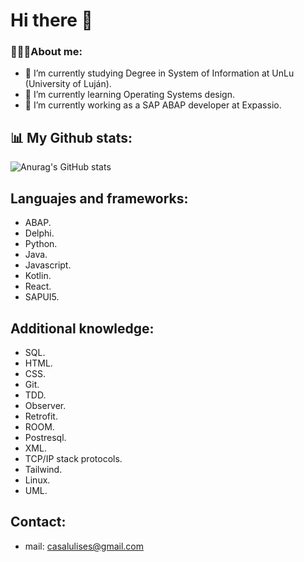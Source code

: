 # Hi there 👋

### 👨🏻‍💻About me:

- 📗 I’m currently studying Degree in System of Information at UnLu (University of Luján).
- 🌱 I’m currently learning Operating Systems design.
- 👯 I’m currently working as a SAP ABAP developer at Expassio.
## 📊 My Github stats:
![Anurag's GitHub stats](https://github-readme-stats.vercel.app/api?username=UlisesCasal&show_icons=true&theme=aura_dark)
## Languajes and frameworks:
- ABAP.
- Delphi.
- Python.
- Java.
- Javascript.
- Kotlin.
- React.
- SAPUI5.
##  Additional knowledge:
- SQL.
- HTML.
- CSS.
- Git.
- TDD.
- Observer.
- Retrofit.
- ROOM.
- Postresql.
- XML.
- TCP/IP stack protocols.
- Tailwind.
- Linux.
- UML.
## Contact:
- mail: casalulises@gmail.com
